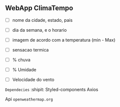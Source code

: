 ## WebApp ClimaTempo

- [ ]  nome da cidade, estado, pais
- [ ]  dia da semana, e o horario
- [ ]  imagem de acordo com a temperatura (min - Max)
- [ ]  sensacao termica
- [ ]  % chuva
- [ ]  % Umidade
- [ ]  Velocidade do vento


`Dependecies` :shipit:
Styled-components
Axios

Api `openweathermap.org`